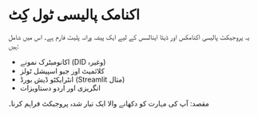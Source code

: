 
# اکنامک پالیسی ٹول کِٹ

یہ پروجیکٹ پالیسی اکنامکس اور ڈیٹا اینالسس کے لیے ایک پیشہ ورانہ پلیٹ فارم ہے۔ اس میں شامل ہیں:
- اکانومیٹرک نمونے (DID وغیرہ)
- کلائمیٹ اور جیو اسپیشل ٹولز
- انٹرایکٹو ڈیش بورڈ (Streamlit مثال)
- انگریزی اور اردو دستاویزات

مقصد: آپ کی مہارت کو دکھانے والا ایک تیار شدہ پروجیکٹ فراہم کرنا۔
